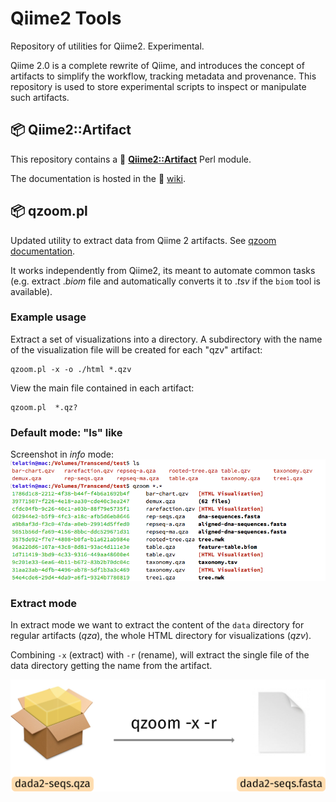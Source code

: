 # Qiime2 Tools
Repository of utilities for Qiime2. Experimental.

Qiime 2.0 is a complete rewrite of Qiime, and introduces the concept of artifacts to simplify the workflow, tracking metadata and provenance. This 
repository is used to store experimental scripts to inspect or manipulate such artifacts.

## :package: Qiime2::Artifact

This repository contains a :closed_book: **[Qiime2::Artifact](https://metacpan.org/pod/Qiime2::Artifact)** Perl module.

The documentation is hosted in the :book: [wiki](https://github.com/telatin/qiime2tools/wiki).

## :package: qzoom.pl
Updated utility to extract data from Qiime 2 artifacts. 
See [qzoom documentation](https://github.com/telatin/qiime2tools/blob/master/docs/qzoom_readme.md).

It works independently from Qiime2, its meant to automate common tasks 
(e.g. extract .*biom* file and automatically converts it to .*tsv* if the `biom` tool is available).  

### Example usage

Extract a set of visualizations into a directory. A subdirectory with the name of the visualization file will be created for each "qzv" artifact:
```
qzoom.pl -x -o ./html *.qzv
```
View the main file contained in each artifact:

```
qzoom.pl  *.qz?
```
### Default mode: "ls" like


Screenshot in *info* mode:
![Screenshot](docs/qzoom.png)

### Extract mode

In extract mode we want to extract the content of the `data` directory for regular artifacts (*qza*), the whole HTML directory for visualizations (*qzv*).

Combining `-x` (extract) with `-r` (rename), will extract the single file of the data directory getting the name from the artifact.

![Extract](docs/extract.png)

